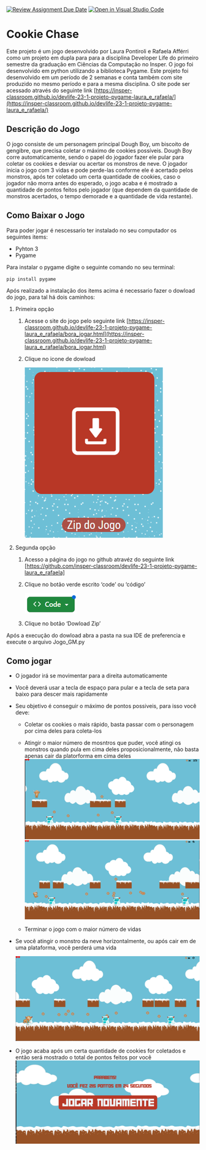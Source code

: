 [![Review Assignment Due Date](https://classroom.github.com/assets/deadline-readme-button-24ddc0f5d75046c5622901739e7c5dd533143b0c8e959d652212380cedb1ea36.svg)](https://classroom.github.com/a/F62_0SL3)
[![Open in Visual Studio Code](https://classroom.github.com/assets/open-in-vscode-718a45dd9cf7e7f842a935f5ebbe5719a5e09af4491e668f4dbf3b35d5cca122.svg)](https://classroom.github.com/online_ide?assignment_repo_id=10907938&assignment_repo_type=AssignmentRepo)
# Cookie Chase


Este projeto é um jogo desenvolvido por Laura Pontiroli e Rafaela Afférri como um projeto em dupla para para a disciplina Developer Life do primeiro semestre da graduação em Ciências da Computação no Insper. O jogo foi desenvolvido em python utilizando a biblioteca Pygame. Este projeto foi desenvolvido em um período de 2 semanas e conta também com site produzido no mesmo período e para a mesma disciplina. O site pode ser acessado através do seguinte link [https://insper-classroom.github.io/devlife-23-1-projeto-pygame-laura_e_rafaela/](https://insper-classroom.github.io/devlife-23-1-projeto-pygame-laura_e_rafaela/)

## Descrição do Jogo

O jogo consiste de um personagem principal Dough Boy, um biscoito de gengibre, que precisa coletar o máximo de cookies possíveis. Dough Boy corre automaticamente, sendo o papel do jogador fazer ele pular para coletar os cookies e desviar ou acertar os monstros de neve. O jogador inicia o jogo com 3 vidas e pode perde-las conforme ele é acertado pelos monstros, após ter coletado um certa quantidade de cookies, caso o jogador não morra antes do esperado, o jogo acaba e é mostrado a quantidade de pontos feitos pelo jogador (que dependem da quantidade de monstros acertados, o tempo demorade e a quantidade de vida restante).

## Como Baixar o Jogo

Para poder jogar é nescessario ter instalado no seu computador os seguintes items:

- Pyhton 3
- Pygame

Para instalar o pygame digite o seguinte comando no seu terminal:

```
pip install pygame
```

Após realizado a instalação dos items acima é necessario fazer o dowload do jogo, para tal há dois caminhos:

1. Primeira opção
    1. Acesse o site do jogo pelo seguinte link [https://insper-classroom.github.io/devlife-23-1-projeto-pygame-laura_e_rafaela/bora_jogar.html](https://insper-classroom.github.io/devlife-23-1-projeto-pygame-laura_e_rafaela/bora_jogar.html) 
    2. Clique no icone de dowload
        
        ![Print do github](foto_dowload.png)
        
2. Segunda opção
    1. Acesso a página do jogo no github atravéz do seguinte link [https://github.com/insper-classroom/devlife-23-1-projeto-pygame-laura_e_rafaela]
    2. Clique no botão verde escrito ‘code’ ou ‘código’
        
        ![Print do github](foto_code.png)
        
    3. Clique no botão ‘Dowload Zip’

Após a execução do dowload abra a pasta na sua IDE de preferencia e execute o arquivo Jogo_GM.py

## Como jogar

- O jogador irá se movimentar para a direita automaticamente
- Você deverá  usar a tecla de espaço para pular e a tecla de seta para baixo para descer mais rapidamente
- Seu objetivo é conseguir o máximo de pontos possiveis, para isso você deve:
    - Coletar os cookies o mais rápido, basta passar com o personagem por cima deles para coleta-los
    - Atingir o maior número de mosntros que puder, você atingi os monstros quando pula em cima deles proposicionalmente, não basta apenas cair da platorforma em cima deles
    ![Foto do Jogo](foto_pulando.png)
    ![Foto do Jogo](foto_descendo.png)

    - Terminar o jogo com o maior número de vidas
- Se você atingir o monstro da neve horizontalmente, ou após cair em de uma plataforma, você perderá uma vida
    
    ![Foto do Jogo](foto_atingindo.png)
    
- O jogo acaba após um certa quantidade de cookies for coletados e então será mostrado o total de pontos feitos por você
![Foto do Jogo](foto_final.png)

